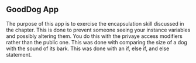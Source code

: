 ## GoodDog App
The purpose of this app is to exercise the encapsulation skill discussed in the chapter. 
This is done to prevent someone seeing your instance variables and possibly altering them. You do this with the privaye access modifiers rather than the public one. This was done with comparing the size of a dog with the sound of its bark. This was done with an if, else if, and else statement.